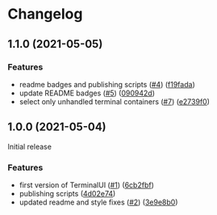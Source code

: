 # Changelog

## 1.1.0 (2021-05-05)

### Features

- readme badges and publishing scripts ([#4](https://github.com/piotrpliszko/terminal-ui/issues/4)) ([f19fada](https://github.com/piotrpliszko/terminal-ui/commit/f19fada1759e633130aa355fb584719ec0d522a9))
- update README badges ([#5](https://github.com/piotrpliszko/terminal-ui/issues/5)) ([090942d](https://github.com/piotrpliszko/terminal-ui/commit/090942d210dbf84e19eb93bba2eb6a0779fe2de9))
- select only unhandled terminal containers ([#7](https://github.com/piotrpliszko/terminal-ui/issues/7)) ([e2739f0](https://github.com/piotrpliszko/terminal-ui/commit/e2739f0669ff3c230b658f04f621f60c145bbf9f))

## 1.0.0 (2021-05-04)

Initial release

### Features

- first version of TerminalUI ([#1](https://github.com/piotrpliszko/terminal-ui/issues/1)) ([6cb2fbf](https://github.com/piotrpliszko/terminal-ui/commit/6cb2fbf27a13bf03048880e94b1081e8550f31c6))
- publishing scripts ([4d02e74](https://github.com/piotrpliszko/terminal-ui/commit/4d02e74b0a7f9d97bb3e735a1b325a61b1d6a256))
- updated readme and style fixes ([#2](https://github.com/piotrpliszko/terminal-ui/issues/2)) ([3e9e8b0](https://github.com/piotrpliszko/terminal-ui/commit/3e9e8b03315167c0bef8c069e12ba10ffaf5c03e))
